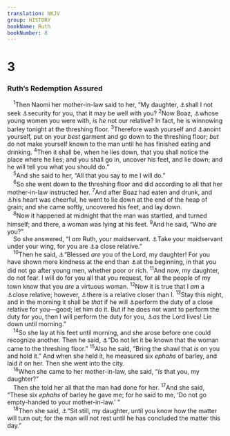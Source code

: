 ```yaml
---
translation: NKJV
group: HISTORY
bookName: Ruth 
bookNumber: 8
---
```


<div class="title"><h1>3</h1><h3>Ruth’s Redemption Assured</h3></div>
<span class="verse ru_3_1"> <sup>1</sup>Then Naomi her mother-in-law said to her, “My daughter, <a data-toggle="tooltip" data-placement="bottom" title="1 Cor. 7:36; 1 Tim. 5:8">⚓</a>shall I not seek <a data-toggle="tooltip" data-placement="bottom" title="Ruth 1:9">⚓</a>security for you, that it may be well with you? </span>
<span class="verse ru_3_2"><sup>2</sup>Now Boaz, <a data-toggle="tooltip" data-placement="bottom" title="Ruth 2:3, 8">⚓</a>whose young women you were with, <i>is</i> <i>he</i> not our relative? In fact, he is winnowing barley tonight at the threshing floor. </span>
<span class="verse ru_3_3"><sup>3</sup>Therefore wash yourself and <a data-toggle="tooltip" data-placement="bottom" title="2 Sam. 14:2">⚓</a>anoint yourself, put on your <i>best</i> garment and go down to the threshing floor; <i>but</i> do not make yourself known to the man until he has finished eating and drinking. </span>
<span class="verse ru_3_4"><sup>4</sup>Then it shall be, when he lies down, that you shall notice the place where he lies; and you shall go in, uncover his feet, and lie down; and he will tell you what you should do.”<br/></span>
<span class="verse ru_3_5"> <sup>5</sup>And she said to her, “All that you say to me I will do.”<br/></span>
<span class="verse ru_3_6"> <sup>6</sup>So she went down to the threshing floor and did according to all that her mother-in-law instructed her. </span>
<span class="verse ru_3_7"><sup>7</sup>And after Boaz had eaten and drunk, and <a data-toggle="tooltip" data-placement="bottom" title="Judg. 19:6, 9, 22; 2 Sam. 13:28; Esth. 1:10">⚓</a>his heart was cheerful, he went to lie down at the end of the heap of grain; and she came softly, uncovered his feet, and lay down.<br/></span>
<span class="verse ru_3_8"> <sup>8</sup>Now it happened at midnight that the man was startled, and turned himself; and there, a woman was lying at his feet. </span>
<span class="verse ru_3_9"><sup>9</sup>And he said, “Who <i>are</i> you?”<br/> So she answered, “I <i>am</i> Ruth, your maidservant. <a data-toggle="tooltip" data-placement="bottom" title="Ezek. 16:8">⚓</a>Take your maidservant under your wing, for you are <a data-toggle="tooltip" data-placement="bottom" title="Ruth 2:20; 3:12">⚓</a>a close relative.”<br/></span>
<span class="verse ru_3_10"> <sup>10</sup>Then he said, <a data-toggle="tooltip" data-placement="bottom" title="Ruth 2:20">⚓</a>“Blessed <i>are</i> you of the Lord, my daughter! For you have shown more kindness at the end than <a data-toggle="tooltip" data-placement="bottom" title="Ruth 1:8">⚓</a>at the beginning, in that you did not go after young men, whether poor or rich. </span>
<span class="verse ru_3_11"><sup>11</sup>And now, my daughter, do not fear. I will do for you all that you request, for all the people of my town know that you <i>are</i> a virtuous woman. </span>
<span class="verse ru_3_12"><sup>12</sup>Now it is true that I <i>am</i> a <a data-toggle="tooltip" data-placement="bottom" title="Prov. 12:4; 31:10–31">⚓</a>close relative; however, <a data-toggle="tooltip" data-placement="bottom" title="Ruth 3:9">⚓</a>there is a relative closer than I. </span>
<span class="verse ru_3_13"><sup>13</sup>Stay this night, and in the morning it shall be <i>that</i> if he will <a data-toggle="tooltip" data-placement="bottom" title="Ruth 4:1">⚓</a>perform the duty of a close relative for you—good; let him do it. But if he does not want to perform the duty for you, then I will perform the duty for you, <a data-toggle="tooltip" data-placement="bottom" title="Deut. 25:5–10; Ruth 4:5, 10; Matt. 22:24">⚓</a><i>as</i> the Lord lives! Lie down until morning.”<br/></span>
<span class="verse ru_3_14"> <sup>14</sup>So she lay at his feet until morning, and she arose before one could recognize another. Then he said, <a data-toggle="tooltip" data-placement="bottom" title="Judg. 8:19; Jer. 4:2; 12:16">⚓</a>“Do not let it be known that the woman came to the threshing floor.” </span>
<span class="verse ru_3_15"><sup>15</sup>Also he said, “Bring the shawl that <i>is</i> on you and hold it.” And when she held it, he measured six <i>ephahs</i> of barley, and laid <i>it</i> on her. Then she went into the city.<br/></span>
<span class="verse ru_3_16"> <sup>16</sup>When she came to her mother-in-law, she said, “<i>Is</i> that you, my daughter?”<br/> Then she told her all that the man had done for her. </span>
<span class="verse ru_3_17"><sup>17</sup>And she said, “These six <i>ephahs</i> of barley he gave me; for he said to me, ‘Do not go empty-handed to your mother-in-law.’ ”<br/></span>
<span class="verse ru_3_18"> <sup>18</sup>Then she said, <a data-toggle="tooltip" data-placement="bottom" title="(Rom. 12:17; 14:16; 1 Cor. 10:32; 2 Cor. 8:21; 1 Thess. 5:22)">⚓</a>“Sit still, my daughter, until you know how the matter will turn out; for the man will not rest until he has concluded the matter this day.”<br/></span>
